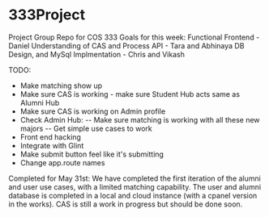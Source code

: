 # 333Project
Project Group Repo for COS 333
Goals for this week:
Functional Frontend - Daniel
Understanding of CAS and Process API - Tara and Abhinaya
DB Design, and MySql Implmentation - Chris and Vikash

TODO:
- Make matching show up
- Make sure CAS is working - make sure Student Hub acts same as Alumni Hub
- Make sure CAS is working on Admin profile
- Check Admin Hub: 
-- Make sure matching is working with all these new majors
-- Get simple use cases to work
- Front end hacking
- Integrate with Glint
- Make submit button feel like it's submitting
- Change app.route names

Completed for May 31st: 
We have completed the first iteration of the alumni and user use cases, with a limited matching capability. 
The user and alumni database is completed in a local and cloud instance (with a cpanel version in the works).
CAS is still a work in progress but should be done soon.